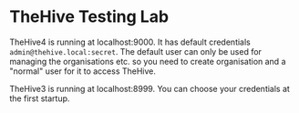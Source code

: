 # TheHive Testing Lab

TheHive4 is running at localhost:9000. It has default credentials ` admin@thehive.local:secret `.
The default user can only be used for managing the organisations etc. so you need to create organisation and a "normal" user for it to access TheHive.

TheHive3 is running at localhost:8999. You can choose your credentials at the first startup.
